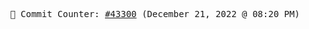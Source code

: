 <p align="center">
    <samp>
        📮 Commit Counter: <a href="https://github.com/Javascript-void0/Javascript-void0/commits/main">#43300</a> (December 21, 2022 @ 08:20 PM)
    </samp>
</p>